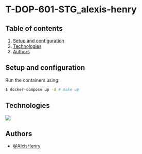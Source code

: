 # T-DOP-601-STG_alexis-henry

## Table of contents

1. [Setup and configuration](#setup-and-configuration)
2. [Technologies](#technologies)
3. [Authors](#authors)

## Setup and configuration

Run the containers using:

```bash
$ docker-compose up -d # make up
```

## Technologies

![](https://img.shields.io/badge/Docker-ED8B00?style=for-the-badge&logo=docker&color=20232a)

## Authors

- [@AlxisHenry](https://github.com/AlxisHenry)
